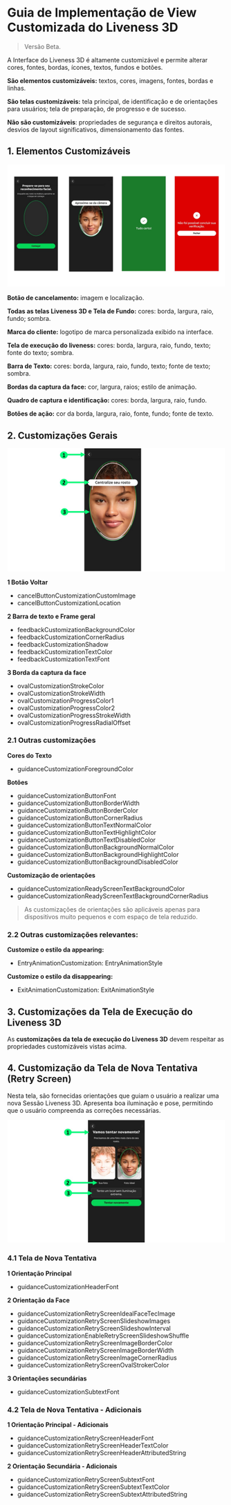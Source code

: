 # Guia de Implementação de View Customizada do Liveness 3D

> Versão Beta.



A Interface do Liveness 3D é altamente customizável e permite alterar cores, fontes, bordas, ícones, textos, fundos e botões. 

**São elementos customizáveis:** textos, cores, imagens, fontes, bordas e linhas.

**São telas customizáveis:** tela principal, de identificação e de orientações para usuários; tela de preparação, de progresso e de sucesso.

**Não são customizáveis**: propriedades de segurança e direitos autorais, desvios de layout significativos, dimensionamento das fontes.


## 1. Elementos Customizáveis

![elementos_customizaveis](Images/liveness3d_secao_elementos_customisados.png)


**Botão de cancelamento:** imagem e localização.

**Todas as telas Liveness 3D e Tela de Fundo:** cores: borda, largura, raio, fundo; sombra.

**Marca do cliente:** logotipo de marca personalizada exibido na interface.

**Tela de execução do liveness:** cores: borda, largura, raio, fundo, texto; fonte do texto; sombra.

**Barra de Texto:** cores: borda, largura, raio, fundo, texto; fonte de texto; sombra.

**Bordas da captura da face:** cor, largura, raios; estilo de animação.

**Quadro de captura e identificação:** cores: borda, largura, raio, fundo.

**Botões de ação:** cor da borda, largura, raio, fonte, fundo; fonte de texto.


## 2. Customizações Gerais

![Customizacoes_gerais](Images/liveness3d_secao_customizacoes_gerais.png)

**1 Botão Voltar**
 - cancelButtonCustomizationCustomImage
 - cancelButtonCustomizationLocation


**2  Barra de texto e Frame geral**
- feedbackCustomizationBackgroundColor
- feedbackCustomizationCornerRadius
- feedbackCustomizationShadow
- feedbackCustomizationTextColor
- feedbackCustomizationTextFont

**3  Borda da captura da face**
- ovalCustomizationStrokeColor
- ovalCustomizationStrokeWidth
- ovalCustomizationProgressColor1
- ovalCustomizationProgressColor2
- ovalCustomizationProgressStrokeWidth
- ovalCustomizationProgressRadialOffset

### 2.1 Outras customizações

**Cores do Texto**
- guidanceCustomizationForegroundColor

**Botões**
- guidanceCustomizationButtonFont
- guidanceCustomizationButtonBorderWidth
- guidanceCustomizationButtonBorderColor
- guidanceCustomizationButtonCornerRadius
- guidanceCustomizationButtonTextNormalColor
- guidanceCustomizationButtonTextHighlightColor
- guidanceCustomizationButtonTextDisabledColor
- guidanceCustomizationButtonBackgroundNormalColor
- guidanceCustomizationButtonBackgroundHighlightColor
- guidanceCustomizationButtonBackgroundDisabledColor

**Customização de orientações**
- guidanceCustomizationReadyScreenTextBackgroundColor
- guidanceCustomizationReadyScreenTextBackgroundCornerRadius

> As customizações de orientações são aplicáveis apenas para dispositivos muito pequenos e com espaço de tela reduzido.


### 2.2 Outras customizações relevantes:

**Customize o estilo da appearing:**
- EntryAnimationCustomization: EntryAnimationStyle

**Customize o estilo da disappearing:**
- ExitAnimationCustomization: ExitAnimationStyle


## 3. Customizações da Tela de Execução do Liveness 3D

As **customizações da tela de execução do Liveness 3D** devem respeitar as propriedades customizáveis vistas acima.


## 4. Customização da Tela de Nova Tentativa (Retry  Screen)

Nesta tela, são fornecidas orientações que guiam o usuário a realizar uma nova Sessão Liveness 3D. 
Apresenta boa iluminação e pose, permitindo que o usuário compreenda as correções necessárias.

![customizacao_retry](Images/liveness3d_secao_retry.png)

### 4.1 Tela de Nova Tentativa

**1 Orientação Principal**
- guidanceCustomizationHeaderFont

**2 Orientação da Face**
- guidanceCustomizationRetryScreenIdealFaceTecImage
- guidanceCustomizationRetryScreenSlideshowImages
- guidanceCustomizationRetryScreenSlideshowInterval
- guidanceCustomizationEnableRetryScreenSlideshowShuffle
- guidanceCustomizationRetryScreenImageBorderColor
- guidanceCustomizationRetryScreenImageBorderWidth
- guidanceCustomizationRetryScreenImageCornerRadius
- guidanceCustomizationRetryScreenOvalStrokerColor

**3 Orientações secundárias**
- guidanceCustomizationSubtextFont

### 4.2 Tela de Nova Tentativa - Adicionais

**1 Orientação Principal - Adicionais**
- guidanceCustomizationRetryScreenHeaderFont
- guidanceCustomizationRetryScreenHeaderTextColor
- guidanceCustomizationRetryScreenHeaderAttributedString

**2 Orientação Secundária - Adicionais**
- guidanceCustomizationRetryScreenSubtextFont
- guidanceCustomizationRetryScreenSubtextTextColor
- guidanceCustomizationRetryScreenSubtextAttributedString
